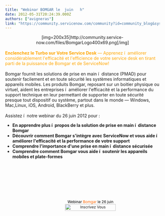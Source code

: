 ```yaml
---
title: "Webinar BOMGAR le  juin   h"
date: 2012-05-31T20:24:39.000Z
authors: ["avigneras"]
link: "https://community.servicenow.com/community?id=community_blog&sys_id=048c26e1dbd0dbc01dcaf3231f96198c"
---
```

<p><div align="center">[img=200x35]http://community.service-now.com/files/BomgarLogo400x69.png[/img]</div><br /><font color='#FFA500'><strong>Enclenchez le Turbo sur Votre Service Desk</strong> — Apprenez í  améliorer considérablement l'efficacité et l'efficience de votre service desk en tirant parti de la puissance de Bomgar et de ServiceNow!</font><br /><br />Bomgar fournit les solutions de prise en main í  distance (PMAD) pour soutenir facilement et en toute sécurité les systèmes informatiques et appareils mobiles. Les produits Bomgar, reposant sur un boitier physique ou virtuel, aident les entreprises í  améliorer l'efficacité et la performance du support technique en leur permettant de supporter en toute sécurité presque tout dispositif ou système, partout dans le monde — Windows, Mac,Linux, iOS, Android, BlackBerry et plus.<br /><br />Assistez í  notre webinar du 26 juin 2012 pour :<br /><ul><li><strong>En apprendre plus í  propos de la solution de prise en main í  distance Bomgar</strong></li><li><strong>Découvrir comment Bomgar s'intègre avec ServiceNow et vous aide í  améliorer l'efficacité et la performance de votre support</strong></li><li><strong>Comprendre l'importance d'une prise en main í  distance sécurisée</strong></li><li><strong>Comprendre comment Bomgar vous aide í  soutenir les appareils mobiles et plate-formes</strong></li><li style="list-style: none"><br /><div style="margin-left: 2em"><br /><br /><br /><br /><br /><br /><p style="font-size: 12px; text-align: center;"><span style="text-align: center; color: #000000;">Webinar&nbsp;<span style="color: #ff6600;">Bomgar</span>&nbsp;le 26 juin</span><a href="https://www1.gotomeeting.com/register/480570593"><br /><img class="aligncenter size-full wp-image-115" title="inscrivezvous-blue" src="http://dev.imakumo.fr/wp-content/uploads/2012/01/inscrivezvous-grey.png" alt="Inscrivez Vous" width="165" height="22" /></a></p></div></li></ul></p>